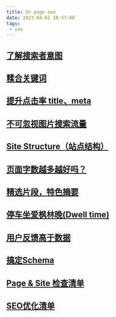 ```yaml
---
title: On page seo
date: 2023-04-02 18:57:00
tags:
 - seo
---
```


## [了解搜索者意图](/seo/intention.html)

## [糅合关键词](/seo/blend-keywords.html)

## [提升点击率 title、meta](/seo/title-meta.html)

## [不可忽视图片搜索流量](/seo/image.html)

## [Site Structure（站点结构）](/seo/site-structure.html)

## [页面字数越多越好吗？](/seo/page-count.html)

## [精选片段，特色摘要](/seo/page-count.html)

## [停车坐爱枫林晚(Dwell time)](/seo/dwell-time.html)

## [用户反馈高于数据](/seo/feedback-important.html)

## [搞定Schema](/seo/schema.html)

## [Page & Site 检查清单](/seo/check-page-site.html)

## [SEO优化清单](/seo/perf.html)